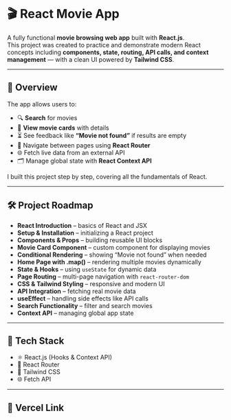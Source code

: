 # 🎬 React Movie App  

A fully functional **movie browsing web app** built with **React.js**.  
This project was created to practice and demonstrate modern React concepts including **components, state, routing, API calls, and context management** — with a clean UI powered by **Tailwind CSS**.  

---

## 📖 Overview  
The app allows users to:  
- 🔍 **Search** for movies  
- 🎴 **View movie cards** with details  
- ⏳ See feedback like **“Movie not found”** if results are empty  
- 📄 Navigate between pages using **React Router**  
- 🌐 Fetch live data from an external API  
- 🗂 Manage global state with **React Context API**  

I built this project step by step, covering all the fundamentals of React.  

---

## 🛠 Project Roadmap  

- **React Introduction** – basics of React and JSX  
- **Setup & Installation** – initializing a React project  
- **Components & Props** – building reusable UI blocks  
- **Movie Card Component** – custom component for displaying movies  
- **Conditional Rendering** – showing “Movie not found” when needed  
- **Home Page with .map()** – rendering multiple movies dynamically  
- **State & Hooks** – using `useState` for dynamic data  
- **Page Routing** – multi-page navigation with `react-router-dom`  
- **CSS & Tailwind Styling** – responsive and modern UI  
- **API Integration** – fetching real movie data  
- **useEffect** – handling side effects like API calls  
- **Search Functionality** – filter and search movies  
- **Context API** – managing global app state  

---

## 🚀 Tech Stack  

- ⚛️ React.js (Hooks & Context API)  
- 🧭 React Router  
- 🎨 Tailwind CSS  
- 🌐 Fetch API  

---

## 📌 Vercel Link  
